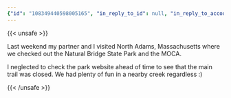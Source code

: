 ```yaml
---
{"id": "108349440598005165", "in_reply_to_id": null, "in_reply_to_account_id": null, "sensitive": false, "spoiler_text": "", "visibility": "unlisted", "language": "en", "replies_count": 0, "reblogs_count": 0, "favourites_count": 0, "edited_at": null, "reblog": null, "application": null, "account": {"id": "108219415927856966", "username": "brozek", "acct": "brozek", "display_name": "Brandon Rozek", "url": "https://fosstodon.org/@brozek", "uri": "https://fosstodon.org/users/brozek", "avatar": "https://cdn.fosstodon.org/accounts/avatars/108/219/415/927/856/966/original/bae9f46f23936e79.jpg", "avatar_static": "https://cdn.fosstodon.org/accounts/avatars/108/219/415/927/856/966/original/bae9f46f23936e79.jpg", "header": "https://fosstodon.org/headers/original/missing.png", "header_static": "https://fosstodon.org/headers/original/missing.png", "noindex": true, "roles": []}, "media_attachments": [{"id": "108349402676794782", "type": "image", "url": "https://cdn.fosstodon.org/media_attachments/files/108/349/402/676/794/782/original/c720ddbaf4d810be.jpg", "preview_url": "https://cdn.fosstodon.org/media_attachments/files/108/349/402/676/794/782/small/c720ddbaf4d810be.jpg", "remote_url": null, "preview_remote_url": null, "text_url": null, "meta": {"original": {"width": 1280, "height": 960, "size": "1280x960", "aspect": 1.3333333333333333}, "small": {"width": 461, "height": 346, "size": "461x346", "aspect": 1.3323699421965318}, "focus": {"x": -1.0, "y": 0.03}}, "description": "Brandon sitting criss-crossed on a rock by a small creek.", "blurhash": "U9DmKdXB4WNXG}%eQ[RkO{avaR%N%XV=NFIr"}, {"id": "108349403579873291", "type": "image", "url": "https://cdn.fosstodon.org/media_attachments/files/108/349/403/579/873/291/original/9f1cdffa3863f149.jpg", "preview_url": "https://cdn.fosstodon.org/media_attachments/files/108/349/403/579/873/291/small/9f1cdffa3863f149.jpg", "remote_url": null, "preview_remote_url": null, "text_url": null, "meta": {"original": {"width": 960, "height": 1280, "size": "960x1280", "aspect": 0.75}, "small": {"width": 346, "height": 461, "size": "346x461", "aspect": 0.7505422993492408}, "focus": {"x": 0.0, "y": 0.0}}, "description": "Clare sitting on a rock by a creek", "blurhash": "U8D0DM8{M]E2GxIVNP?GFS?IjLE1pcsq$uNH"}], "mentions": [], "tags": [], "emojis": [], "card": null, "poll": null, "syndication": "https://fosstodon.org/@brozek/108349440598005165", "date": "2022-05-23T04:47:39.128Z"}
---
```

{{< unsafe >}}
<p>Last weekend my partner and I visited North Adams, Massachusetts where we checked out the Natural Bridge State Park and the MOCA. </p><p>I neglected to check the park website ahead of time to see that the main trail was closed. We had plenty of fun in a nearby creek regardless :)</p>
{{< /unsafe >}}
